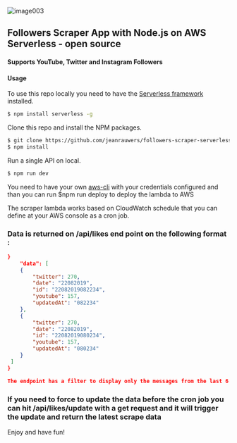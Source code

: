 ![image003](https://user-images.githubusercontent.com/10606291/57485195-f3ad4c80-72a2-11e9-98cc-46be69d53de2.png)

## Followers Scraper App with Node.js on AWS Serverless - open source

#### Supports YouTube, Twitter and Instagram Followers 

#### Usage

To use this repo locally you need to have the [Serverless framework](https://serverless.com) installed.

``` bash
$ npm install serverless -g
```

Clone this repo and install the NPM packages.

``` bash
$ git clone https://github.com/jeanrauwers/followers-scraper-serverless
$ npm install
```

Run a single API on local.

``` bash
$ npm run dev
```
You need to have your own [aws-cli](https://docs.aws.amazon.com/cli/latest/userguide/cli-chap-welcome.html) with your credentials configured and than you can run $npm run deploy  to deploy the lambda to AWS

The scraper lambda works based on CloudWatch schedule that you can define at your AWS console as a cron job.



### Data is returned on /api/likes end point on the following format :

``` json {
}
    "data": [
    {
        "twitter": 270,
        "date": "22082019",
        "id": "22082019082234",
        "youtube": 157,
        "updatedAt": "082234"
    },
    {
        "twitter": 270,
        "date": "22082019",
        "id": "22082019080234",
        "youtube": 157,
        "updatedAt": "080234"
    }
 ]
}

The endpoint has a filter to display only the messages from the last 6 hours and it can be customisable

```
### If you need to force to update the data before the cron job you can hit /api/likes/update with a get request and it will trigger the update and return the latest scrape data

Enjoy and have fun!
